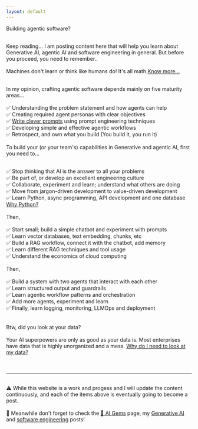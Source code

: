 ```yaml
---
layout: default
---
```


<span class="important">Building agentic software?</span>
<br />
<br />

Keep reading...
I am posting content here that will help you learn about Generative AI, agentic AI and software engineering in general.
But before you proceed, you need to remember..
<br />
<br />
<span class="important">Machines don't learn or think like humans do! It's all math.</span><a href="/2025/04/02/is-ml-really-making-machines-intelligent/">Know more...</a>
<br />
<br />

In my opinion, crafting agentic software depends mainly on five maturity areas...
<br />
<br />
✅ Understanding the problem statement and how agents can help<br />
✅ Creating required agent personas with clear objectives<br />
✅ <a href="/2025/04/26/llms-and-bayes-theorem/">Write clever prompts</a> using prompt engineering techniques<br />
✅ Developing simple and effective agentic workflows<br />
✅ Retrospect, and own what you build (You build it, you run it)
<br />
<br />
<span class="important">To build your (or your team's) capabilities in Generative and agentic AI, first you need to...</span>
<br />
<br />

✅ Stop thinking that AI is the answer to all your problems<br />
✅ Be part of, or develop an excellent engineering culture<br />
✅ Collaborate, experiment and learn; understand what others are doing<br />
✅ Move from jargon-driven development to value-driven development<br />
✅ Learn Python, async programming, API development and one database
<br/>
<a href="#">Why Python?</a>
<br />
<br />
Then, 
<br />
<br />
✅ Start small; build a simple chatbot and experiment with prompts<br />
✅ Learn vector databases, text embedding, chunks, etc<br />
✅ Build a RAG workflow, connect it with the chatbot, add memory<br />
✅ Learn different RAG techniques and tool usage<br />
✅ Understand the economics of cloud computing<br />
<br />
Then, 
<br />
<br />
✅ Build a system with two agents that interact with each other<br />
✅ Learn structured output and guardrails<br />
✅ Learn agentic workflow patterns and orchestration<br />
✅ Add more agents, experiment and learn<br />
✅ Finally, learn logging, monitoring, LLMOps and deployment<br />
<br />
<br />
<span class="important">Btw, did you look at your data?</span> 
<br />
<br />
Your AI superpowers are only as good as your data is. Most enterprises have data that is highly unorganized and a mess.
<a href="#">Why do I need to look at my data?</a>
<br />
<br />
<br />
<hr />
<br />
⚠️ While this website is a work and progess and I will update the content continuously, and each of the items above is eventually going to become a post. 
<br />
<br />
📣 Meanwhile don't forget to check the <a href="/ai-gems">💎 AI Gems</a> page, my <a href="">Generative AI</a> and <a href="/swe">software engineering</a> posts!